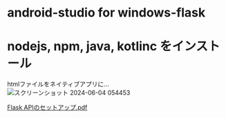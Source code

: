 # android-studio for windows-flask
# nodejs, npm, java, kotlinc をインストール
htmlファイルをネイティブアプリに...
![スクリーンショット 2024-06-04 054453](https://github.com/oolongmask/naitive_app/assets/101494115/aaddf40b-9e47-4a7e-ba19-bcfbb0d0435d)

[Flask APIのセットアップ.pdf](https://github.com/user-attachments/files/15539712/Flask.API.pdf)
